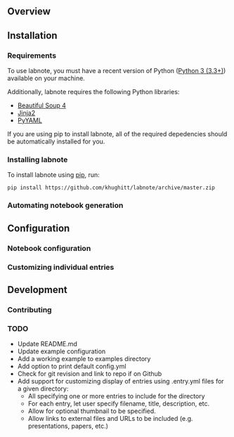 Overview
--------


Installation
------------

### Requirements

To use labnote, you must have a recent version of Python ([Python 3 (3.3+)](https://www.python.org/))
available on your machine.

Additionally, labnote requires the following Python libraries:

- [Beautiful Soup 4](http://www.crummy.com/software/BeautifulSoup/)
- [Jinja2](http://jinja.pocoo.org/docs/dev/)
- [PyYAML](http://pyyaml.org/)

If you are using pip to install labnote, all of the required depedencies should
be automatically installed for you.

### Installing labnote

To install labnote using [pip](https://docs.python.org/3.5/installing/index.html), run:

```
pip install https://github.com/khughitt/labnote/archive/master.zip
```

### Automating notebook generation

Configuration
-------------

### Notebook configuration


### Customizing individual entries

Development
-----------

### Contributing


### TODO

- Update README.md
- Update example configuration
- Add a working example to examples directory
- Add option to print default config.yml
- Check for git revision and link to repo if on Github
- Add support for customizing display of entries using .entry.yml files for a
  given directory:
    - All specifying one or more entries to include for the directory
    - For each entry, let user specify filename, title, description, etc.
    - Allow for optional thumbnail to be specified.
    - Allow links to external files and URLs to be included (e.g.
      presentations, papers, etc.)


